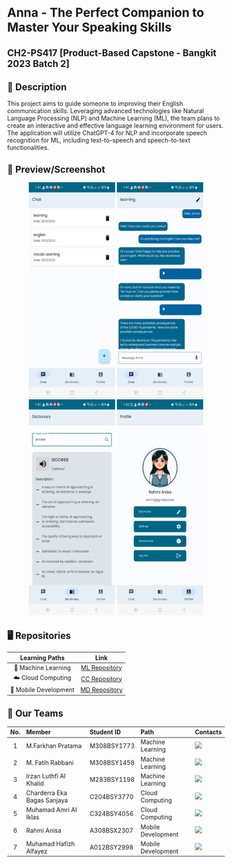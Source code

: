 # Anna - The Perfect Companion to Master Your Speaking Skills
## CH2-PS417 [Product-Based Capstone - Bangkit 2023 Batch 2]

## 📑 Description
This project aims to guide someone to improving their English communication skills. Leveraging advanced technologies like Natural Language Processing (NLP) and Machine Learning (ML), the team plans to create an interactive and effective language learning environment for users. The application will utilize ChatGPT-4 for NLP and incorporate speech recognition for ML, including text-to-speech and speech-to-text functionalities. 

## 📲 Preview/Screenshot
<p align="center">
  <img src="/assets/image1.jpg?raw=true" alt="list chat" width="200" height="500">
  <img src="/assets/image2.jpg?raw=true" alt="chatting" width="200" height="500">
  <img src="/assets/image3.jpg?raw=true" alt="dictionary" width="200" height="500">
  <img src="/assets/image4.jpg?raw=true" alt="profile" width="200" height="500">
</p>

## 🖥️ Repositories
|   Learning Paths      |                           Link                            |
| :-------------------: | :-------------------------------------------------------: |
| 🤖 Machine Learning   | [ML Repository](https://github.com/Anna-Bangkit-2023/ML) |
| ☁️ Cloud Computing    | [CC Repository](https://github.com/Anna-Bangkit-2023/CC) |
| 📱 Mobile Development | [MD Repository](https://github.com/Anna-Bangkit-2023/MD) |

## 🙋‍ Our Teams
| No. |            Member           | Student ID  |        Path         |        Contacts        |
|:---:| :-------------------------- | :---------- | :------------------ | :--------------------- |
|  1  | M.Farkhan Pratama           | M308BSY1773 |  Machine Learning   | <a href="https://www.linkedin.com/in/m-farkhan-pratama/"><img src="https://img.shields.io/badge/linkedin-%230077B5.svg?style=for-the-badge&logo=linkedin&logoColor=white"></a> |
|  2  | M. Fatih Rabbani            | M308BSY1458 |  Machine Learning   | <a href="https://www.linkedin.com/in/m-fatih-rabbani/"><img src="https://img.shields.io/badge/linkedin-%230077B5.svg?style=for-the-badge&logo=linkedin&logoColor=white"></a> |
|  3  | Irzan Luthfi Al Khalid      | M283BSY1198 |  Machine Learning   | <a href="https://www.linkedin.com/in/irzanluthfi/"><img src="https://img.shields.io/badge/linkedin-%230077B5.svg?style=for-the-badge&logo=linkedin&logoColor=white"></a> |
|  4  | Charderra Eka Bagas Sanjaya | C204BSY3770 |  Cloud Computing    | <a href="https://www.linkedin.com/in/charderra-sanjaya/"><img src="https://img.shields.io/badge/linkedin-%230077B5.svg?style=for-the-badge&logo=linkedin&logoColor=white"></a> |
|  5  | Muhamad Amri Al Iklas       | C324BSY4056 |  Cloud Computing    | <a href="https://www.linkedin.com/in/muhamad-amri-al-iklas/"><img src="https://img.shields.io/badge/linkedin-%230077B5.svg?style=for-the-badge&logo=linkedin&logoColor=white"></a> |
|  6  | Rahmi Anisa                 | A308BSX2307 |  Mobile Development | <a href="https://www.linkedin.com/in/rahmi-anisa/"><img src="https://img.shields.io/badge/linkedin-%230077B5.svg?style=for-the-badge&logo=linkedin&logoColor=white"></a> |
|  7  | Muhamad Hafizh Alfayez      | A012BSY2998 |  Mobile Development | <a href="https://www.linkedin.com/in/muhamad-hafizh-alfayez/"><img src="https://img.shields.io/badge/linkedin-%230077B5.svg?style=for-the-badge&logo=linkedin&logoColor=white"></a> |
